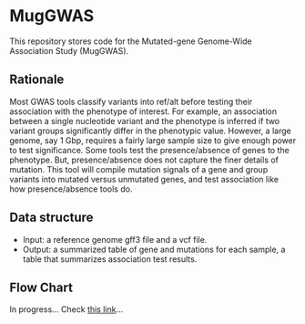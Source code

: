 # MugGWAS
This repository stores code for the Mutated-gene Genome-Wide Association Study (MugGWAS).

## Rationale
Most GWAS tools classify variants into ref/alt before testing their association with the phenotype of interest. For example, an association between a single nucleotide variant and the phenotype is inferred if two variant groups significantly differ in the phenotypic value. However, a large genome, say 1 Gbp, requires a fairly large sample size to give enough power to test significance. Some tools test the presence/absence of genes to the phenotype. But, presence/absence does not capture the finer details of mutation. This tool will compile mutation signals of a gene and group variants into mutated versus unmutated genes, and test association like how presence/absence tools do.

## Data structure
- Input: a reference genome gff3 file and a vcf file.
- Output: a summarized table of gene and mutations for each sample, a table that summarizes association test results.

## Flow Chart
In progress... Check [this link](https://app.diagrams.net/#G1-fR-q0M57sMw6OWWwv0d5StmVH5Il51p#%7B%22pageId%22%3A%22C5RBs43oDa-KdzZeNtuy%22%7D)...
